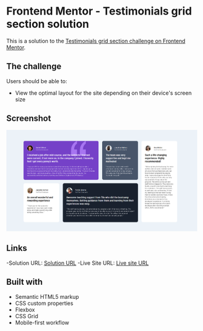 # Frontend Mentor - Testimonials grid section solution

This is a solution to the [Testimonials grid section challenge on Frontend Mentor](https://www.frontendmentor.io/challenges/testimonials-grid-section-Nnw6J7Un7). 


## The challenge

Users should be able to:

- View the optimal layout for the site depending on their device's screen size

## Screenshot

![Testimonial](image.png)

## Links

-Solution URL: [Solution URL](https://github.com/Kanakjyoti/Testimonial-template-project.git)
-Live Site URL: [Live site URL](https://kanakjyoti.github.io/Testimonial-template-project/)
## Built with

- Semantic HTML5 markup
- CSS custom properties
- Flexbox
- CSS Grid
- Mobile-first workflow
